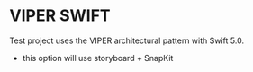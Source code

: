 # VIPER SWIFT
Test project uses the VIPER architectural pattern with Swift 5.0.
  - this option will use storyboard + SnapKit

